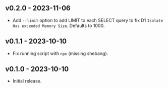 ## v0.2.0 - 2023-11-06

- Add `--limit` option to add LIMIT to each SELECT query to fix D1
  `Isolate Has exceeded Memory Size`. Defaults to 1000.

## v0.1.1 - 2023-10-10

- Fix running script with `npx` (missing shebang).

## v0.1.0 - 2023-10-10

- Initial release.
